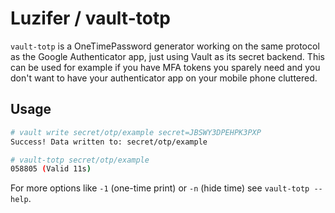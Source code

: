 # Luzifer / vault-totp

`vault-totp` is a OneTimePassword generator working on the same protocol as the Google Authenticator app, just using Vault as its secret backend. This can be used for example if you have MFA tokens you sparely need and you don't want to have your authenticator app on your mobile phone cluttered.

## Usage

```bash
# vault write secret/otp/example secret=JBSWY3DPEHPK3PXP
Success! Data written to: secret/otp/example

# vault-totp secret/otp/example
058805 (Valid 11s)
```

For more options like `-1` (one-time print) or `-n` (hide time) see `vault-totp --help`.
